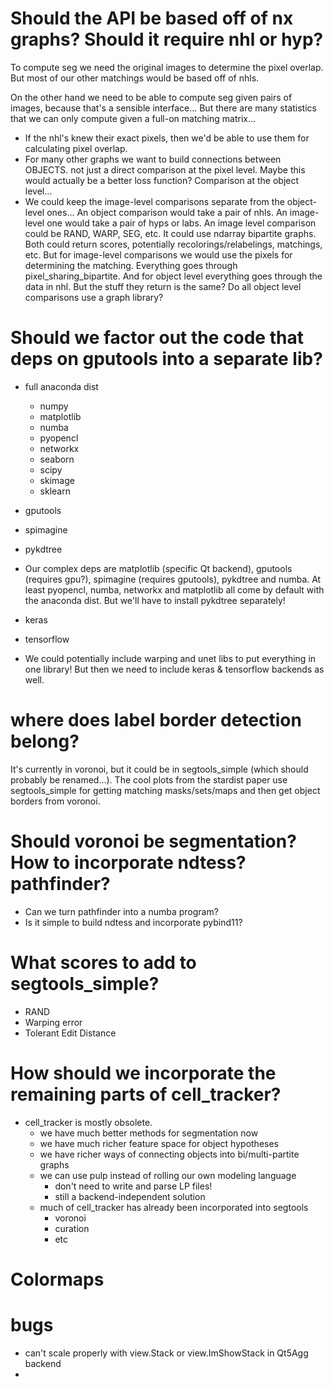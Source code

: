 # Should the API be based off of nx graphs? Should it require nhl or hyp?

To compute seg we need the original images to determine the pixel overlap. But most of our other matchings would be based off of nhls.

On the other hand we need to be able to compute seg given pairs of images, because that's a sensible interface... But there are many statistics that we can only compute given a full-on matching matrix...

- If the nhl's knew their exact pixels, then we'd be able to use them for calculating pixel overlap.
- For many other graphs we want to build connections between OBJECTS. not just a direct comparison at the pixel level. Maybe this would actually be a better loss function? Comparison at the object level...
- We could keep the image-level comparisons separate from the object-level ones... An object comparison would take a pair of nhls. An image-level one would take a pair of hyps or labs. An image level comparison could be RAND, WARP, SEG, etc. It could use ndarray bipartite graphs. Both could return scores, potentially recolorings/relabelings, matchings, etc. But for image-level comparisons we would use the pixels for determining the matching. Everything goes through pixel_sharing_bipartite. And for object level everything goes through the data in nhl. But the stuff they return is the same? Do all object level comparisons use a graph library?

# Should we factor out the code that deps on gputools into a separate lib?

- full anaconda dist
    + numpy
    + matplotlib
    + numba
    + pyopencl
    + networkx
    + seaborn
    + scipy
    + skimage
    + sklearn
- gputools
- spimagine
- pykdtree

- Our complex deps are matplotlib (specific Qt backend), gputools (requires gpu?), spimagine (requires gputools), pykdtree and numba. At least pyopencl, numba, networkx and matplotlib all come by default with the anaconda dist. But we'll have to install pykdtree separately!

- keras
- tensorflow

- We could potentially include warping and unet libs to put everything in one library! But then we need to include keras & tensorflow backends as well.

# where does label border detection belong?

It's currently in voronoi, but it could be in segtools_simple (which should probably be renamed...). The cool plots from the stardist paper use segtools_simple for getting matching masks/sets/maps and then get object borders from voronoi.

# Should voronoi be segmentation? How to incorporate ndtess? pathfinder?

- Can we turn pathfinder into a numba program?
- Is it simple to build ndtess and incorporate pybind11?

# What scores to add to segtools_simple?

- RAND
- Warping error
- Tolerant Edit Distance


# How should we incorporate the remaining parts of cell_tracker?

- cell_tracker is mostly obsolete.
    - we have much better methods for segmentation now
    - we have much richer feature space for object hypotheses
    - we have richer ways of connecting objects into bi/multi-partite graphs
    - we can use pulp instead of rolling our own modeling language
        + don't need to write and parse LP files!
        + still a backend-independent solution
    - much of cell_tracker has already been incorporated into segtools
        + voronoi
        + curation
        + etc

# Colormaps


# bugs

- can't scale properly with view.Stack or view.ImShowStack in Qt5Agg backend
- 